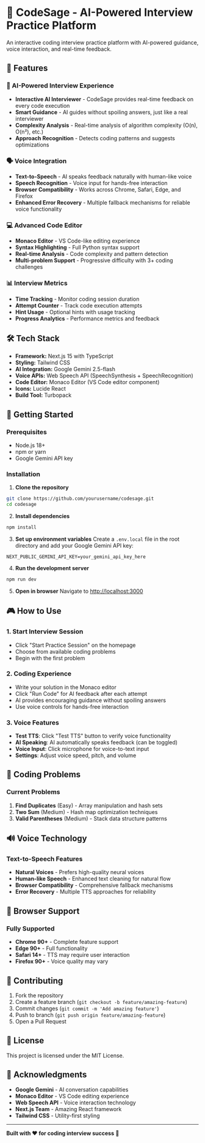 # 🎯 CodeSage - AI-Powered Interview Practice Platform

An interactive coding interview practice platform with AI-powered guidance, voice interaction, and real-time feedback.

## 🚀 Features

### 🤖 AI-Powered Interview Experience
- **Interactive AI Interviewer** - CodeSage provides real-time feedback on every code execution
- **Smart Guidance** - AI guides without spoiling answers, just like a real interviewer
- **Complexity Analysis** - Real-time analysis of algorithm complexity (O(n), O(n²), etc.)
- **Approach Recognition** - Detects coding patterns and suggests optimizations

### 🗣️ Voice Integration
- **Text-to-Speech** - AI speaks feedback naturally with human-like voice
- **Speech Recognition** - Voice input for hands-free interaction
- **Browser Compatibility** - Works across Chrome, Safari, Edge, and Firefox
- **Enhanced Error Recovery** - Multiple fallback mechanisms for reliable voice functionality

### 💻 Advanced Code Editor
- **Monaco Editor** - VS Code-like editing experience
- **Syntax Highlighting** - Full Python syntax support
- **Real-time Analysis** - Code complexity and pattern detection
- **Multi-problem Support** - Progressive difficulty with 3+ coding challenges

### 📊 Interview Metrics
- **Time Tracking** - Monitor coding session duration
- **Attempt Counter** - Track code execution attempts
- **Hint Usage** - Optional hints with usage tracking
- **Progress Analytics** - Performance metrics and feedback

## 🛠️ Tech Stack

- **Framework:** Next.js 15 with TypeScript
- **Styling:** Tailwind CSS
- **AI Integration:** Google Gemini 2.5-flash
- **Voice APIs:** Web Speech API (SpeechSynthesis + SpeechRecognition)
- **Code Editor:** Monaco Editor (VS Code editor component)
- **Icons:** Lucide React
- **Build Tool:** Turbopack

## 🚀 Getting Started

### Prerequisites
- Node.js 18+ 
- npm or yarn
- Google Gemini API key

### Installation

1. **Clone the repository**
```bash
git clone https://github.com/yourusername/codesage.git
cd codesage
```

2. **Install dependencies**
```bash
npm install
```

3. **Set up environment variables**
Create a `.env.local` file in the root directory and add your Google Gemini API key:
```env
NEXT_PUBLIC_GEMINI_API_KEY=your_gemini_api_key_here
```

4. **Run the development server**
```bash
npm run dev
```

5. **Open in browser**
Navigate to [http://localhost:3000](http://localhost:3000)

## 🎮 How to Use

### 1. Start Interview Session
- Click "Start Practice Session" on the homepage
- Choose from available coding problems
- Begin with the first problem

### 2. Coding Experience
- Write your solution in the Monaco editor
- Click "Run Code" for AI feedback after each attempt
- AI provides encouraging guidance without spoiling answers
- Use voice controls for hands-free interaction

### 3. Voice Features
- **Test TTS**: Click "Test TTS" button to verify voice functionality
- **AI Speaking**: AI automatically speaks feedback (can be toggled)
- **Voice Input**: Click microphone for voice-to-text input
- **Settings**: Adjust voice speed, pitch, and volume

## 🎯 Coding Problems

### Current Problems
1. **Find Duplicates** (Easy) - Array manipulation and hash sets
2. **Two Sum** (Medium) - Hash map optimization techniques  
3. **Valid Parentheses** (Medium) - Stack data structure patterns

## 🔊 Voice Technology

### Text-to-Speech Features
- **Natural Voices** - Prefers high-quality neural voices
- **Human-like Speech** - Enhanced text cleaning for natural flow
- **Browser Compatibility** - Comprehensive fallback mechanisms
- **Error Recovery** - Multiple TTS approaches for reliability

## 📱 Browser Support

### Fully Supported
- **Chrome 90+** - Complete feature support
- **Edge 90+** - Full functionality
- **Safari 14+** - TTS may require user interaction
- **Firefox 90+** - Voice quality may vary

## 🤝 Contributing

1. Fork the repository
2. Create a feature branch (`git checkout -b feature/amazing-feature`)
3. Commit changes (`git commit -m 'Add amazing feature'`)
4. Push to branch (`git push origin feature/amazing-feature`)
5. Open a Pull Request

## 📄 License

This project is licensed under the MIT License.

## 🙏 Acknowledgments

- **Google Gemini** - AI conversation capabilities
- **Monaco Editor** - VS Code editing experience
- **Web Speech API** - Voice interaction technology
- **Next.js Team** - Amazing React framework
- **Tailwind CSS** - Utility-first styling

---

**Built with ❤️ for coding interview success** 🎉